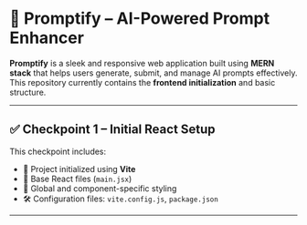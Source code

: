 # 🚀 Promptify – AI-Powered Prompt Enhancer

**Promptify** is a sleek and responsive web application built using **MERN stack** that helps users generate, submit, and manage AI prompts effectively. This repository currently contains the **frontend initialization** and basic structure.

---

## ✅ Checkpoint 1 – Initial React Setup

This checkpoint includes:
- 🎯 Project initialized using **Vite**
- 🧱 Base React files (`main.jsx`)
- 🎨 Global and component-specific styling 
- 🛠️ Configuration files: `vite.config.js`, `package.json`

--- 
